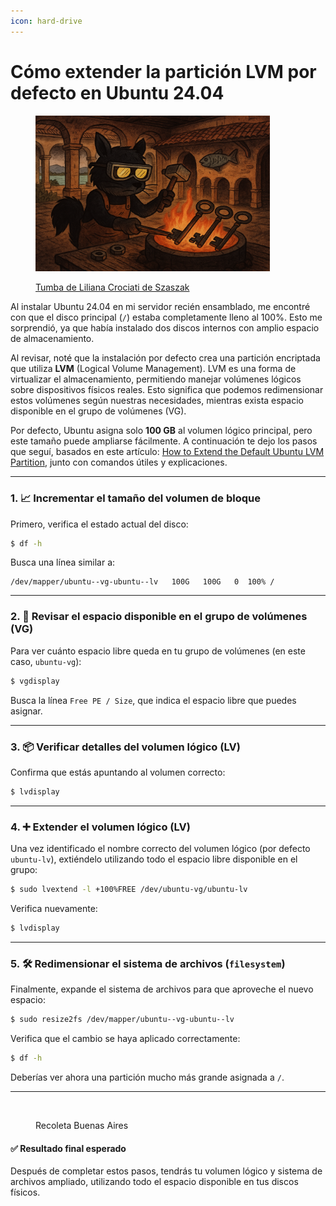 ```yaml
---
icon: hard-drive
---
```


# Cómo extender la partición LVM por defecto en Ubuntu 24.04

<figure><img src="../.gitbook/assets/image.png" alt="" width="375"><figcaption><p><a href="https://es.wikipedia.org/wiki/Tumba_de_Liliana_Crociati_de_Szaszak">Tumba de Liliana Crociati de Szaszak</a></p></figcaption></figure>

Al instalar Ubuntu 24.04 en mi servidor recién ensamblado, me encontré con que el disco principal (`/`) estaba completamente lleno al 100%. Esto me sorprendió, ya que había instalado dos discos internos con amplio espacio de almacenamiento.

Al revisar, noté que la instalación por defecto crea una partición encriptada que utiliza **LVM** (Logical Volume Management). LVM es una forma de virtualizar el almacenamiento, permitiendo manejar volúmenes lógicos sobre dispositivos físicos reales. Esto significa que podemos redimensionar estos volúmenes según nuestras necesidades, mientras exista espacio disponible en el grupo de volúmenes (VG).

Por defecto, Ubuntu asigna solo **100 GB** al volumen lógico principal, pero este tamaño puede ampliarse fácilmente. A continuación te dejo los pasos que seguí, basados en este artículo:  [How to Extend the Default Ubuntu LVM Partition](https://packetpushers.net/blog/ubuntu-extend-your-default-lvm-space/), junto con comandos útiles y explicaciones.

***

### 1. 📈 Incrementar el tamaño del volumen de bloque

Primero, verifica el estado actual del disco:

```bash
$ df -h
```

Busca una línea similar a:

```
/dev/mapper/ubuntu--vg-ubuntu--lv   100G   100G   0  100% /
```

***

### 2. 🔎 Revisar el espacio disponible en el grupo de volúmenes (VG)

Para ver cuánto espacio libre queda en tu grupo de volúmenes (en este caso, `ubuntu-vg`):

```bash
$ vgdisplay
```

Busca la línea `Free PE / Size`, que indica el espacio libre que puedes asignar.

***

### 3. 📦 Verificar detalles del volumen lógico (LV)

Confirma que estás apuntando al volumen correcto:

```bash
$ lvdisplay
```

***

### 4. ➕ Extender el volumen lógico (LV)

Una vez identificado el nombre correcto del volumen lógico (por defecto `ubuntu-lv`), extiéndelo utilizando todo el espacio libre disponible en el grupo:

```bash
$ sudo lvextend -l +100%FREE /dev/ubuntu-vg/ubuntu-lv
```

Verifica nuevamente:

```bash
$ lvdisplay
```

***

### 5. 🛠️ Redimensionar el sistema de archivos (`filesystem`)

Finalmente, expande el sistema de archivos para que aproveche el nuevo espacio:

```bash
$ sudo resize2fs /dev/mapper/ubuntu--vg-ubuntu--lv
```

Verifica que el cambio se haya aplicado correctamente:

```bash
$ df -h
```

Deberías ver ahora una partición mucho más grande asignada a `/`.

***

<figure><img src="../.gitbook/assets/image (11).png" alt="" width="375"><figcaption><p>Recoleta Buenas Aires</p></figcaption></figure>

#### ✅ Resultado final esperado

Después de completar estos pasos, tendrás tu volumen lógico y sistema de archivos ampliado, utilizando todo el espacio disponible en tus discos físicos.
